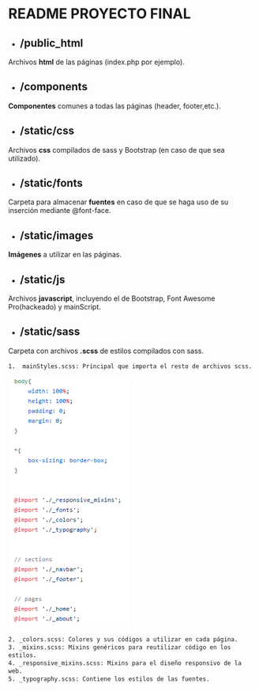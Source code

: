 # README PROYECTO FINAL

- ## /public_html

Archivos **html** de las páginas (index.php por ejemplo).

- ## /components

**Componentes** comunes a todas las páginas (header, footer,etc.).

- ## /static/css

Archivos **css** compilados de sass y Bootstrap (en caso de que sea utilizado).

- ## /static/fonts

Carpeta para almacenar **fuentes** en caso de que se haga uso de su inserción mediante @font-face.

- ## /static/images

**Imágenes** a utilizar en las páginas.

- ## /static/js

Archivos **javascript**, incluyendo el de Bootstrap, Font Awesome Pro(hackeado) y mainScript.

- ## /static/sass

Carpeta con archivos **.scss** de estilos compilados con sass.

    1.  mainStyles.scss: Principal que importa el resto de archivos scss.
![Imagen](images/Screenshot%20folders.png)

    2. _colors.scss: Colores y sus códigos a utilizar en cada página.
    3. _mixins.scss: Mixins genéricos para reutilizar código en los estilos.
    4. _responsive_mixins.scss: Mixins para el diseño responsivo de la web.
    5. _typography.scss: Contiene los estilos de las fuentes.
